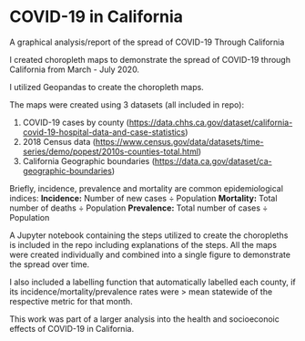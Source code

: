 # COVID-19 in California

A graphical analysis/report of the spread of COVID-19 Through California

I created choropleth maps to demonstrate the spread of COVID-19 through California from March - July 2020. 

I utilized Geopandas to create the choropleth maps. 

The maps were created using 3 datasets (all included in repo):
1. COVID-19 cases by county (https://data.chhs.ca.gov/dataset/california-covid-19-hospital-data-and-case-statistics)
2. 2018 Census data (https://www.census.gov/data/datasets/time-series/demo/popest/2010s-counties-total.html)
3. California Geographic boundaries (https://data.ca.gov/dataset/ca-geographic-boundaries)

Briefly, incidence, prevalence and mortality are common epidemiological indices:
**Incidence:** Number of new cases ÷ Population 
**Mortality:** Total number of deaths ÷ Population
**Prevalence:** Total number of cases ÷ Population

A Jupyter notebook containing the steps utilized to create the choropleths is included in the repo including explanations of the steps. All the maps were created individually and combined into a single figure to demonstrate the spread over time.  

I also included a labelling function that automatically labelled each county, if its incidence/mortality/prevalence rates were > mean statewide of the respective metric for that month. 

This work was part of a larger analysis into the health and socioeconoic effects of COVID-19 in California. 

